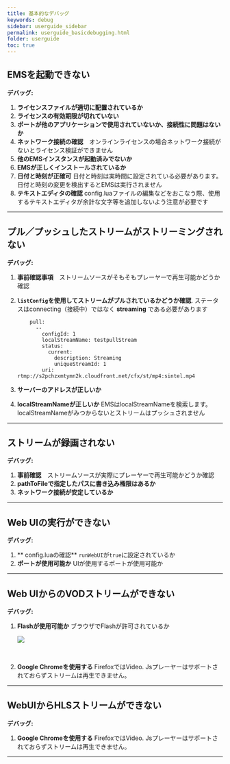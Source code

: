 ```yaml
---
title: 基本的なデバッグ
keywords: debug
sidebar: userguide_sidebar
permalink: userguide_basicdebugging.html
folder: userguide
toc: true
---
```


## EMSを起動できない

**デバッグ:**


1. **ライセンスファイルが適切に配置されているか**
2. **ライセンスの有効期限が切れていない**
3. **ポートが他のアプリケーションで使用されていないか、接続性に問題はないか**
4. **ネットワーク接続の確認**　オンラインライセンスの場合ネットワーク接続がないとライセンス検証ができません
5. **他のEMSインスタンスが起動済みでないか**
6. **EMSが正しくインストールされているか**
7. **日付と時刻が正確可** 日付と時刻は実時間に設定されている必要があります。日付と時刻の変更を検出するとEMSは実行されません
8. **テキストエディタの確認** config.luaファイルの編集などをおこなう際、使用するテキストエディタが余計な文字等を追加しないよう注意が必要です



------



## プル／プッシュしたストリームがストリーミングされない

**デバッグ:**

1. **事前確認事項**　ストリームソースがそもそもプレーヤーで再生可能かどうか確認


2. **`listConfig`を使用してストリームがプルされているかどうか確認**. ステータスはconnecting（接続中）ではなく **streaming** である必要があります

   ```
       pull:
         --
           configId: 1
           localStreamName: testpullStream
           status:
             current:
               description: Streaming
               uniqueStreamId: 1
           uri: rtmp://s2pchzxmtymn2k.cloudfront.net/cfx/st/mp4:sintel.mp4
   ```

3. **サーバーのアドレスが正しいか**

4. **localStreamNameが正しいか** EMSはlocalStreamNameを検索します。localStreamNameがみつからないとストリームはプッシュされません


------




## ストリームが録画されない

**デバッグ:**

1. **事前確認**　ストリームソースが実際にプレーヤーで再生可能かどうか確認
2. **pathToFileで指定したパスに書き込み権限はあるか**
3. **ネットワーク接続が安定しているか**


------



## Web UIの実行ができない

**デバッグ:**

1. ** config.luaの確認** `runWebUI`が`true`に設定されているか
2. **ポートが使用可能か** UIが使用するポートが使用可能か


------




## Web UIからのVODストリームができない

**デバッグ:**

1. **Flashが使用可能か** ブラウザでFlashが許可されているか

   ![](images/userguide/debug_flash.jpg)

   ​

2. **Google Chromeを使用する**  FirefoxではVideo. Jsプレーヤーはサポートされておらずストリームは再生できません。


------




## WebUIからHLSストリームができない

**デバッグ:**

1. **Google Chromeを使用する**  FirefoxではVideo. Jsプレーヤーはサポートされておらずストリームは再生できません。

------
